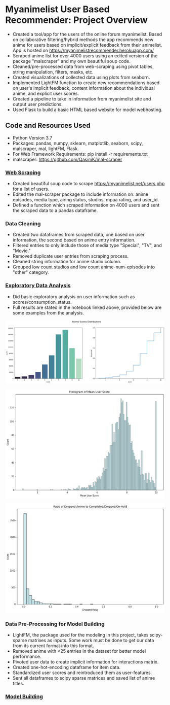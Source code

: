# Myanimelist User Based Recommender: Project Overview
- Created a tool/app for the users of the online forum myanimelist. Based on collaborative filtering/hybrid methods the app recommends new anime for users based on implicit/explicit feedback from their animelist. App is hosted on https://myanimelistrecommender.herokuapp.com/
- Scraped anime list for over 4000 users using an edited version of the package "malscraper" and my own beautiful soup code. 
- Cleaned/pre-processed data from web-scraping using pivot tables, string manipulation, filters, masks, etc. 
- Created visualizations of collected data using plots from seaborn.
- Implemented LightFM function to create new recommendations based on user's implicit feedback, content information about the individual anime, and explicit user scores. 
- Created a pipeline to take in information from myanimelist site and output user predictions.
- Used Flask to build a basic HTML based website for model webhosting. 
## Code and Resources Used
- Python Version 3.7
- Packages: pandas, numpy, sklearn, matplotlib, seaborn, scipy, malscraper, mal, lightFM, Flask.
- For Web Framework Requirements: pip install -r requirements.txt
- malscraper: https://github.com/QasimK/mal-scraper

### [Web Scraping](https://github.com/AdamSabol89/MAL-recommender-user/blob/master/MAL_Recommender_Scraping.ipynb)
- Created beautiful soup code to scrape https://myanimelist.net/users.php for a list of users. 
- Edited the mal-scraper package to include information on: anime episodes, media type, airing status, studios, mpaa rating, and user_id. 
- Defined a function which scraped information on 4000 users and sent the scraped data to a pandas dataframe. 

### Data Cleaning
- Created two dataframes from scraped data, one based on user information, the second based on anime entry information.
- Filtered entries to only include those of media type "Special", "TV", and "Movie." 
- Removed duplicate user entries from scraping process. 
- Cleaned string information for anime studio column. 
- Grouped low count studios and low count anime-num-episodes into "other" category.

### [Exploratory Data Analysis](https://github.com/AdamSabol89/MAL-recommender-user/blob/master/MAL_Recommender_Data_exploration.ipynb)
- Did basic exploratory analysis on user information such as scores/consumption_status. 
- Full results are stated in the notebook linked above, provided below are some examples from the analysis. 
<p align="center">
  <img src="https://github.com/AdamSabol89/MAL-recommender-user/blob/master/figures/mean_count_plot_scores.png">
</p>
<p align="center">
  <img src="https://github.com/AdamSabol89/MAL-recommender-user/blob/master/figures/mean_user_score.png">
</p>
<p align="center">
  <img src="https://github.com/AdamSabol89/MAL-recommender-user/blob/master/figures/ratio_dropped.png">
</p>

### Data Pre-Processing for Model Building 
- LightFM, the package used for the modeling in this project, takes scipy-sparse matrixes as inputs. Some work must be done to get our data from its current format into this format.
- Removed anime with <25 entries in the dataset for better model performance. 
- Pivoted user data to create implicit information for interactions matrix. 
- Created one-hot-encoding dataframe for item data.
- Standardized user scores and reintroduced them as user-features. 
- Sent all dataframes to scipy sparse matrices and saved list of anime titles. 

### [Model Building](https://github.com/AdamSabol89/MAL-recommender-user/blob/master/MAL_Recommender_Modeling_Notebook.ipynb) 

